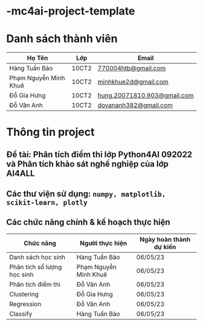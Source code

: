 # -mc4ai-project-template
# Danh sách thành viên
Họ Tên|Lớp|Email
-|-|-
Hàng Tuấn Bảo|10CT2|770004htb@gmail.com
Phạm Nguyễn Minh Khuê|10CT2|minhkhue2d@gmail.com
Đỗ Gia Hưng|10CT2|hung.20071810.903@gmail.com
Đỗ Vân Anh|10CT2|dovananh382@gmail.com

# Thông tin project
## Đề tài: Phân tích điểm thi lớp Python4AI 092022 và Phân tích khảo sát nghề nghiệp của lớp AI4ALL
## Các thư viện sử dụng: `numpy, matplotlib, scikit-learn, plotly`

## Các chức năng chính & kế hoạch thực hiện

Chức năng|Người thực hiện|Ngày hoàn thành dự kiến
-|-|-
Danh sách học sinh|Hàng Tuấn Bảo|06/05/23
Phân tích số lượng học sinh|Phạm Nguyễn Minh Khuê|06/05/23
Phân tích điểm thi|Đỗ Vân Anh|06/05/23
Clustering|Đỗ Gia Hưng|06/05/23
Regression|Đỗ Vân Anh|06/05/23
Classify|Hàng Tuấn Bảo|06/05/23
